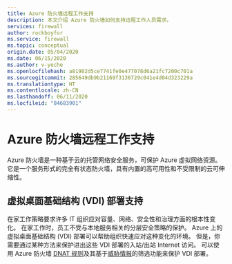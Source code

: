 ```yaml
---
title: Azure 防火墙远程工作支持
description: 本文介绍 Azure 防火墙如何支持远程工作人员需求。
services: firewall
author: rockboyfor
ms.service: firewall
ms.topic: conceptual
origin.date: 05/04/2020
ms.date: 06/15/2020
ms.author: v-yeche
ms.openlocfilehash: a81902d5ce7741fe0e477078d6a21fc7200c701a
ms.sourcegitcommit: 285649db9b21169f3136729c041e4d04d323229a
ms.translationtype: HT
ms.contentlocale: zh-CN
ms.lasthandoff: 06/11/2020
ms.locfileid: "84683901"
---
```

<!--Verified successfully-->
# <a name="azure-firewall-remote-work-support"></a>Azure 防火墙远程工作支持

Azure 防火墙是一种基于云的托管网络安全服务，可保护 Azure 虚拟网络资源。 它是一个服务形式的完全有状态防火墙，具有内置的高可用性和不受限制的云可伸缩性。

## <a name="virtual-desktop-infrastructure-vdi-deployment-support"></a>虚拟桌面基础结构 (VDI) 部署支持

在家工作策略要求许多 IT 组织应对容量、网络、安全性和治理方面的根本性变化。 在家工作时，员工不受与本地服务相关的分层安全策略的保护。 Azure 上的虚拟桌面基础结构 (VDI) 部署可以帮助组织快速应对这种变化的环境。 但是，你需要通过某种方法来保护进出这些 VDI 部署的入站/出站 Internet 访问。 可以使用 Azure 防火墙 [DNAT 规则](rule-processing.md)及其基于[威胁情报](threat-intel.md)的筛选功能来保护 VDI 部署。

<!--Not Available on ## Azure Windows Virtual Desktop support-->

<!--Not Available on [Use Azure Firewall to protect Window Virtual Desktop deployments](protect-windows-virtual-desktop.md)-->

<!--Not Available on ## Next steps-->

<!--Not Available on [Windows Virtual Desktop](/virtual-desktop/)-->

<!-- Update_Description: new article about remote work support -->
<!--NEW.date: 04/06/2020-->
